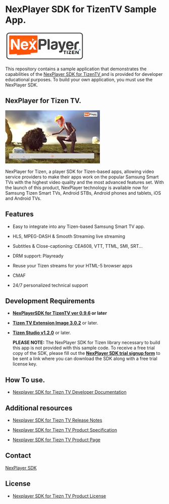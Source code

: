 # NexPlayer SDK for TizenTV Sample App.
![Sample App Activities](images/tizenlogo.png)

This repository contains a sample application that demonstrates the capabilities of the [NexPlayer SDK for TizenTV ](https://www.nexstreaming.com/products/nexplayer-for-tizen) and is provided for developer educational purposes. To build your own application, you must use the NexPlayer SDK.







## NexPlayer for Tizen TV.

![Sample App Activities](images/sample.jpeg)

NexPlayer for Tizen, a player SDK for Tizen-based apps, allowing video service providers to make their apps work on the popular Samsung Smart TVs with the highest video quality and the most advanced features set. With the launch of this product, NexPlayer technology is available now for Samsung Tizen Smart TVs, Android STBs, Android phones and tablets, iOS and Android TVs.

## Features
- Easy to integrate into any Tizen-based    Samsung Smart TV app.

- HLS, MPEG-DASH & Smooth Streaming live streaming

- Subtitles & Close-captioning: CEA608, VTT, TTML, SMI, SRT...

- DRM support: Playready

- Reuse your Tizen streams for your HTML-5 browser apps

- CMAF

- 24/7 personalized technical support

## Development Requirements

- **[NexPlayerSDK for TizenTV ver 0.9.6](https://www.nexstreaming.com/products/nexplayer-for-tizen)  or later**

- **[Tizen TV Extension Image 3.0.2](http://developer.samsung.com/tv/develop/tools/tv-extension/download)** or later.
- **[Tizen Studio v1.2.0](http://developer.samsung.com/tv/develop/tools/tizen-studio/)** or later.

     **PLEASE NOTE:** The NexPlayer SDK for Tizen library necessary to build this app is not provided with this sample code. To receive a free trial copy of the SDK, please fill out the **[NexPlayer SDK trial signup form](https://www.nexstreaming.com/products/nexplayer-for-tizen)** to be sent a link where you can download the SDK along with a free trial license key.

## How To use.

* [Nexplayer SDK for Tiezn TV  Developer Documentation](https://github.com/Nexstreaming/nexplayer-sdk-samples-tizenTV/blob/master/documents/tutorial/HowToUse.md)


## Additional resources


* [Nexplayer SDK for Tiezn TV Release Notes](https://github.com/Nexstreaming/nexplayer-sdk-samples-tizenTV/blob/master/documents/overview/ReleaseNotes.md)

* [Nexplayer SDK for Tiezn TV Product Specification](https://github.com/Nexstreaming/nexplayer-sdk-samples-tizenTV/blob/master/documents/overview/Specification.md)

* [Nexplayer SDK for Tiezn TV Product Page](https://www.nexstreaming.com/products/nexplayer-for-tizen)



## Contact
[NexPlayer SDK]( http://www.nexplayersdk.com)

## License

* [Nexplayer SDK for Tiezn TV Product License](https://github.com/Nexstreaming/nexplayer-sdk-samples-tizenTV/blob/master/documents/overview/README.md)
